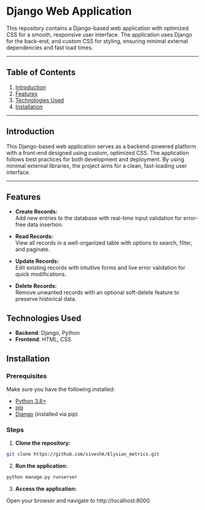 # Django Web Application 

This repository contains a Django-based web application with optimized CSS for a smooth, responsive user interface. The application uses Django for the back-end, and custom CSS for styling, ensuring minimal external dependencies and fast load times.

---

## Table of Contents

1. [Introduction](#introduction)
2. [Features](#features)
3. [Technologies Used](#technologies-used)
4. [Installation](#installation)

---

## Introduction

This Django-based web application serves as a backend-powered platform with a front-end designed using custom, optimized CSS. The application follows best practices for both development and deployment. By using minimal external libraries, the project aims for a clean, fast-loading user interface.

---

## Features
- **Create Records:**  
  Add new entries to the database with real-time input validation for error-free data insertion.

- **Read Records:**  
  View all records in a well-organized table with options to search, filter, and paginate.

- **Update Records:**  
  Edit existing records with intuitive forms and live error validation for quick modifications.

- **Delete Records:**  
  Remove unwanted records with an optional soft-delete feature to preserve historical data.

## Technologies Used

- **Backend**: Django, Python
- **Frontend**: HTML, CSS

## Installation

### Prerequisites

Make sure you have the following installed:
- [Python 3.8+](https://www.python.org/downloads/)
- [pip](https://pip.pypa.io/en/stable/)
- [Django](https://www.djangoproject.com/) (installed via pip)

### Steps

1. **Clone the repository:**

```bash
git clone https://github.com/siveshk/Elysian_metrics.git
```

2. **Run the application:**

``` bash
python manage.py runserver
```

3. **Access the application:**

Open your browser and navigate to http://localhost:8000.


